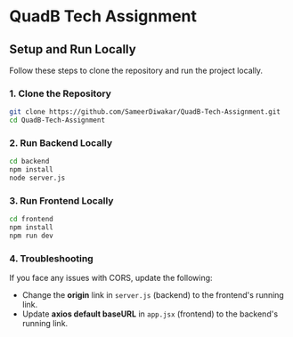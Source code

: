 # QuadB Tech Assignment

## Setup and Run Locally

Follow these steps to clone the repository and run the project locally.

### 1. Clone the Repository
```sh
git clone https://github.com/SameerDiwakar/QuadB-Tech-Assignment.git
cd QuadB-Tech-Assignment
```

### 2. Run Backend Locally
```sh
cd backend
npm install
node server.js
```

### 3. Run Frontend Locally
```sh
cd frontend
npm install
npm run dev
```

### 4. Troubleshooting
If you face any issues with CORS, update the following:
- Change the **origin** link in `server.js` (backend) to the frontend's running link.
- Update **axios default baseURL** in `app.jsx` (frontend) to the backend's running link.
